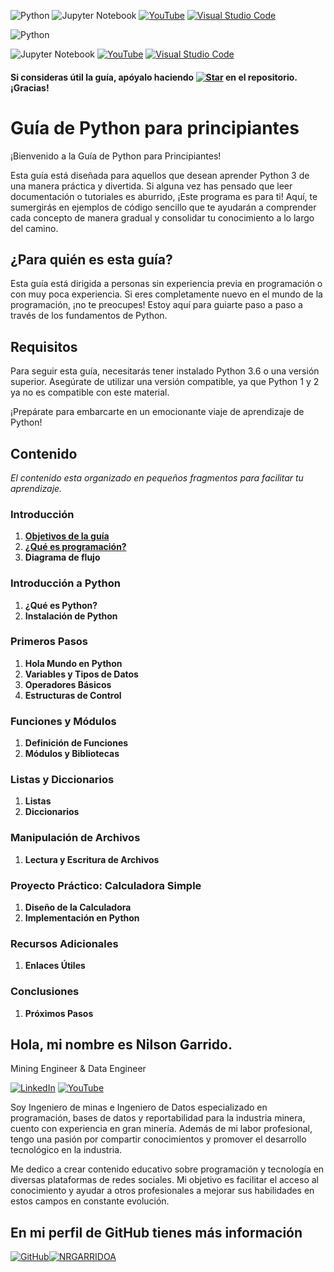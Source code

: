 ![Python](https://img.shields.io/badge/Python-3776AB?style=for-the-badge&logo=python&logoColor=white)
![Jupyter Notebook](https://img.shields.io/badge/Jupyter%20Notebook-F37626?style=for-the-badge&logo=jupyter&logoColor=white)
[![YouTube](https://img.shields.io/badge/YouTube-FF0000?style=for-the-badge&logo=youtube&logoColor=white)](https://www.youtube.com/)
[![Visual Studio Code](https://img.shields.io/badge/Visual%20Studio%20Code-007ACC?style=for-the-badge&logo=visual-studio-code&logoColor=white)](https://code.visualstudio.com/)

![Python](https://img.shields.io/badge/Python-006ADF?style=for-the-badge&logo=python&logoColor=FED902)

![Jupyter Notebook](https://img.shields.io/badge/Jupyter%20Notebook-white?style=for-the-badge&logo=jupyter&logoColor=gray&labelColor=orange)
[![YouTube](https://img.shields.io/badge/YouTube-FF0000?style=for-the-badge&logo=youtube&logoColor=white)](https://www.youtube.com/)
[![Visual Studio Code](https://img.shields.io/badge/Visual%20Studio%20Code-white?style=for-the-badge&logo=visual-studio-code&logoColor=blue)](https://code.visualstudio.com/)



#### Si consideras útil la guía, apóyalo haciendo [![Star](https://img.shields.io/github/stars/nrgarridoa/hello-python?style=social)](https://github.com/nrgarridoa/hello-python) en el repositorio. ¡Gracias! ####

# Guía de Python para principiantes

¡Bienvenido a la Guía de Python para Principiantes!

Esta guía está diseñada para aquellos que desean aprender Python 3 de una manera práctica y divertida. Si alguna vez has pensado que leer documentación o tutoriales es aburrido, ¡Este programa es para ti! Aquí, te sumergirás en ejemplos de código sencillo que te ayudarán a comprender cada concepto de manera gradual y consolidar tu conocimiento a lo largo del camino.


## ¿Para quién es esta guía?

Esta guía está dirigida a personas sin experiencia previa en programación o con muy poca experiencia. Si eres completamente nuevo en el mundo de la programación, ¡no te preocupes! Estoy aquí para guiarte paso a paso a través de los fundamentos de Python.

## Requisitos

Para seguir esta guía, necesitarás tener instalado Python 3.6 o una versión superior. Asegúrate de utilizar una versión compatible, ya que Python 1 y 2 ya no es compatible con este material.

¡Prepárate para embarcarte en un emocionante viaje de aprendizaje de Python!


## Contenido
*El contenido esta organizado en pequeños fragmentos para facilitar tu aprendizaje.*

### Introducción
1. [**Objetivos de la guía**](objetivos.md)
2. [**¿Qué es programación?**](programacion.md)
3. **Diagrama de flujo**
   
### Introducción a Python
1. **¿Qué es Python?**
2. **Instalación de Python**

### Primeros Pasos
1. **Hola Mundo en Python**
2. **Variables y Tipos de Datos**
3. **Operadores Básicos**
4. **Estructuras de Control**

### Funciones y Módulos
1. **Definición de Funciones**
2. **Módulos y Bibliotecas**

### Listas y Diccionarios
1. **Listas**
2. **Diccionarios**

### Manipulación de Archivos
1. **Lectura y Escritura de Archivos**

### Proyecto Práctico: Calculadora Simple
1. **Diseño de la Calculadora**
2. **Implementación en Python**

### Recursos Adicionales
1. **Enlaces Útiles**

### Conclusiones
1. **Próximos Pasos**

## Hola, mi nombre es Nilson Garrido.
Mining Engineer & Data Engineer

[![LinkedIn](https://img.shields.io/badge/LinkedIn-blue?style=for-the-badge&logo=linkedin&logoColor=white)](https://www.linkedin.com/in/nrgarridoa/)
[![YouTube](https://img.shields.io/badge/YouTube-FF0000?style=for-the-badge&logo=youtube&logoColor=white)](https://www.youtube.com/@nrgarridoa)

Soy Ingeniero de minas e Ingeniero de Datos especializado en programación, bases de datos y reportabilidad para la industria minera, cuento con experiencia en gran minería. Además de mi labor profesional, tengo una pasión por compartir conocimientos y promover el desarrollo tecnológico en la industria.

Me dedico a crear contenido educativo sobre programación y tecnología en diversas plataformas de redes sociales. Mi objetivo es facilitar el acceso al conocimiento y ayudar a otros profesionales a mejorar sus habilidades en estos campos en constante evolución.

## En mi perfil de GitHub tienes más información
[![GitHub](https://img.shields.io/badge/GitHub-black?style=for-the-badge&logo=github&logoColor=white)](https://github.com/nrgarridoa)[![NRGARRIDOA](https://img.shields.io/badge/NRGARRIDOA-blue?style=for-the-badge)](https://github.com/nrgarrido)








